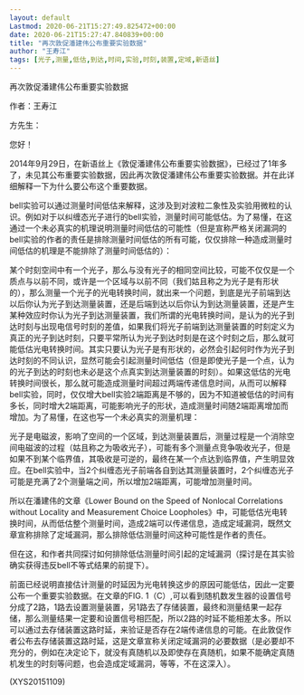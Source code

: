 ```yaml
---
layout: default
Lastmod: 2020-06-21T15:27:49.825472+00:00
date: 2020-06-21T15:27:47.840839+00:00
title: "再次敦促潘建伟公布重要实验数据"
author: "王寿江"
tags: [光子,测量,低估,到达,时间,实验,时刻,装置,定域,新语丝]
---
```


再次敦促潘建伟公布重要实验数据

作者：王寿江

方先生：

您好！

2014年9月29日，在新语丝上《敦促潘建伟公布重要实验数据》，已经过了1年多了，未见其公布重要实验数据，因此再次敦促潘建伟公布重要实验数据。并在此详细解释一下为什么要公布这个重要数据。

bell实验可以通过测量时间低估来解释，这涉及到对波粒二象性及实验用微粒的认识。例如对于以纠缠态光子进行的bell实验，测量时间可能低估。为了易懂，在这通过一个未必真实的机理说明测量时间低估的可能性（但是宣称严格关闭漏洞的bell实验的作者的责任是排除测量时间低估的所有可能，仅仅排除一种造成测量时间低估的机理是不能排除了测量时间低估的）：

某个时刻空间中有一个光子，那么与没有光子的相同空间比较，可能不仅仅是一个质点与以前不同，或许是一个区域与以前不同（我们姑且称之为光子是有形状的），那么测量一个光子的光电转换时间，就出来一个问题，到底是光子前端到达以后你认为光子到达测量装置，还是后端到达以后你认为到达测量装置，还是产生某种效应时你认为光子到达测量装置，我们所谓的光电转换时间，是认为的光子到达时刻与出现电信号时刻的差值，如果我们将光子前端到达测量装置的时刻定义为真正的光子到达时刻，只要平常所认为光子到达时刻是在这个时刻之后，那么就可能低估光电转换时间。其实只要认为光子是有形状的，必然会引起何时作为光子到达时刻的不同认识，显然可能会引起测量时间低估（但是即使光子是一个点，认为的光子到达的时刻也未必是这个点真实到达测量装置的时刻）。如果这低估的光电转换时间很长，那么就可能造成测量时间超过两端传递信息时间，从而可以解释bell实验，同时，仅仅增大bell实验2端距离是不够的，因为不知道被低估的时间有多长，同时增大2端距离，可能影响光子的形状，造成测量时间随2端距离增加而增加。为了易懂，在这也写一个未必真实的测量机理：

光子是电磁波，影响了空间的一个区域，到达测量装置后，测量过程是一个消除空间电磁波的过程（姑且称之为吸收光子），可能有多个测量点竞争吸收光子，但是如果不到某个临界值，其吸收是可逆的，最终在某一个点达到临界值，产生明显效应。在bell实验中，当2个纠缠态光子前端各自到达其测量装置时，2个纠缠态光子可能是充满了2个测量端之间，所以增加2端距离，可能增加测量时间。

所以在潘建伟的文章《Lower Bound on the Speed of Nonlocal Correlations without Locality and Measurement Choice Loopholes》中，可能低估光电转换时间，从而低估整个测量时间，造成2端可以传递信息，造成定域漏洞，既然文章宣称排除了定域漏洞，那么排除低估测量时间这种可能性是作者的责任。

但在这，和作者共同探讨如何排除低估测量时间引起的定域漏洞（探讨是在其实验确实获得违反bell不等式结果的前提下）。

前面已经说明直接估计测量的时延因为光电转换这步的原因可能低估，因此一定要公布一个重要实验数据。在文章的FIG. 1（C）,可以看到随机数发生器的设置信号分成了2路，1路去设置测量装置，另1路去了存储装置，最终和测量结果一起存储，那么测量结果一定要和设置信号相匹配，所以2路的时延不能相差太多。所以可以通过去存储装置这路时延，来验证是否存在2端传递信息的可能。在此敦促作者公布去存储装置这路时延，这是文章宣称关闭定域漏洞的必要数据（是必要却不充分的，例如在决定论下，就没有真随机以及即使存在真随机，如果不能确定真随机发生的时刻等问题，也会造成定域漏洞，等等，不在这深入）。

(XYS20151109)


